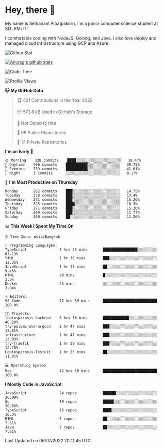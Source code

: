 # Hey, there 🙌
My name is Sethanant Pipatpakorn. I'm a junior computer science student at SIT, KMUTT.

I comfortable coding with NodeJS, Golang, and Java. I also love deploy and managed cloud infrastructure using GCP and Azure.

![Github Stat](https://github-profile-summary-cards.vercel.app/api/cards/profile-details?username=thetkpark&theme=dracula)

[![Anurag's github stats](https://github-readme-stats.vercel.app/api?username=thetkpark&count_private=true&show_icons=true&theme=tokyonight)](https://github.com/anuraghazra/github-readme-stats)

<!--START_SECTION:waka-->
![Code Time](http://img.shields.io/badge/Code%20Time-0%20secs-blue)

![Profile Views](http://img.shields.io/badge/Profile%20Views-0-blue)

**🐱 My GitHub Data** 

> 🏆 421 Contributions in the Year 2022
 > 
> 📦 573.6 kB Used in GitHub's Storage 
 > 
> 🚫 Not Opted to Hire
 > 
> 📜 98 Public Repositories 
 > 
> 🔑 31 Private Repositories  
 > 
**I'm an Early 🐤** 

```text
🌞 Morning    328 commits    ████░░░░░░░░░░░░░░░░░░░░░   18.47% 
🌆 Daytime    706 commits    ██████████░░░░░░░░░░░░░░░   39.75% 
🌃 Evening    739 commits    ██████████░░░░░░░░░░░░░░░   41.61% 
🌙 Night      3 commits      ░░░░░░░░░░░░░░░░░░░░░░░░░   0.17%

```
📅 **I'm Most Productive on Thursday** 

```text
Monday       262 commits    ███░░░░░░░░░░░░░░░░░░░░░░   14.75% 
Tuesday      238 commits    ███░░░░░░░░░░░░░░░░░░░░░░   13.4% 
Wednesday    271 commits    ███░░░░░░░░░░░░░░░░░░░░░░   15.26% 
Thursday     325 commits    ████░░░░░░░░░░░░░░░░░░░░░   18.3% 
Friday       271 commits    ███░░░░░░░░░░░░░░░░░░░░░░   15.26% 
Saturday     209 commits    ███░░░░░░░░░░░░░░░░░░░░░░   11.77% 
Sunday       200 commits    ██░░░░░░░░░░░░░░░░░░░░░░░   11.26%

```


📊 **This Week I Spent My Time On** 

```text
⌚︎ Time Zone: Asia/Bangkok

💬 Programming Languages: 
TypeScript               8 hrs 43 mins       ████████████████░░░░░░░░░   67.13% 
YAML                     1 hr 36 mins        ███░░░░░░░░░░░░░░░░░░░░░░   12.35% 
JavaScript               1 hr 13 mins        ██░░░░░░░░░░░░░░░░░░░░░░░   9.45% 
HTML                     28 mins             █░░░░░░░░░░░░░░░░░░░░░░░░   3.6% 
Docker                   23 mins             ░░░░░░░░░░░░░░░░░░░░░░░░░   3.04%

🔥 Editors: 
VS Code                  12 hrs 59 mins      █████████████████████████   100.0%

🐱‍💻 Projects: 
leptospirosis-backend    6 hrs 16 mins       ████████████░░░░░░░░░░░░░   48.29% 
try-pulumi-aks-argocd    1 hr 47 mins        ███░░░░░░░░░░░░░░░░░░░░░░   13.81% 
infrastructure           1 hr 41 mins        ███░░░░░░░░░░░░░░░░░░░░░░   13.03% 
try-traefik              1 hr 39 mins        ███░░░░░░░░░░░░░░░░░░░░░░   12.78% 
Leptospirosis-Testkit    1 hr 25 mins        ██░░░░░░░░░░░░░░░░░░░░░░░   11.01%

💻 Operating System: 
Mac                      12 hrs 59 mins      █████████████████████████   100.0%

```

**I Mostly Code in JavaScript** 

```text
JavaScript               24 repos            ██████░░░░░░░░░░░░░░░░░░░   26.09% 
Go                       19 repos            █████░░░░░░░░░░░░░░░░░░░░   20.65% 
TypeScript               15 repos            ████░░░░░░░░░░░░░░░░░░░░░   16.3% 
HTML                     7 repos             ██░░░░░░░░░░░░░░░░░░░░░░░   7.61% 
Java                     7 repos             ██░░░░░░░░░░░░░░░░░░░░░░░   7.61%

```



 Last Updated on 06/07/2022 20:11:45 UTC
<!--END_SECTION:waka-->
